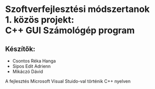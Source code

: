 # Szoftverfejlesztési módszertanok<br>1. közös projekt:<br>C++ GUI Számológép program
## Készítők:
- Csontos Réka Hanga
- Sipos Edit Adrienn
- Mikáczó Dávid

A fejlesztés Microsoft Visual Stuido-val történik C++ nyelven
